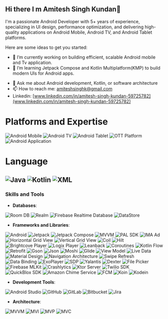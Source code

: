 ## Hi there I m Amitesh Singh Kundan👋
I'm a passionate Android Developer with 5+ years of experience, specializing in UI design, performance optimization, and delivering high-quality applications on Android Mobile, Android TV, and Android Tablet platforms. 
<!--
**amiteshsinghk/amiteshsinghk** is a ✨ _special_ ✨ repository because its `README.md` (this file) appears on your GitHub profile.
-->
Here are some ideas to get you started:

- 🔭 I’m currently working on building efficient, scalable Android mobile and Tv application.
- 🌱 I’m learning Jetpack Compose and Kotlin Multiplatform(KMP) to build modern UIs for Android apps.
<!-- - 👯 I’m looking to collaborate on ... 
- 🤔 I’m looking for help with ... -->
- 💬 Ask me about Android development, Kotlin, or software architecture
- 📫 How to reach me: [amiteshsinghk@gmail.com](amiteshsinghk@gmail.com)
- Linkedin: [www.linkedin.com/in/amitesh-singh-kundan-59725782](www.linkedin.com/in/amitesh-singh-kundan-59725782)
  
# Platforms and Expertise

![Android Mobile](https://img.shields.io/badge/Android%20Mobile-3DDC84?style=for-the-badge&logo=android&logoColor=white)
![Android TV](https://img.shields.io/badge/Android%20TV-FF5733?style=for-the-badge&logo=android&logoColor=white)
![Android Tablet](https://img.shields.io/badge/Android%20Tablet-FFC300?style=for-the-badge&logo=android&logoColor=white)
![OTT Platform](https://img.shields.io/badge/OTT%20Platform-FF4500?style=for-the-badge)
![Android Application](https://img.shields.io/badge/Android%20Application-1E90FF?style=for-the-badge&logo=android&logoColor=white)

# Language

![Java](https://img.shields.io/badge/Java-ED8B00?style=for-the-badge&logo=java&logoColor=white)
![Kotlin](https://img.shields.io/badge/Kotlin-0095D5?style=for-the-badge&logo=kotlin&logoColor=white)
![XML](https://img.shields.io/badge/XML-FF6600?style=for-the-badge)
---

### Skills and Tools

- **Databases**:

![Room DB](https://img.shields.io/badge/Room%20DB-005F5F?style=for-the-badge&logo=android&logoColor=white)
![Realm](https://img.shields.io/badge/Realm-1E50FF?style=for-the-badge&logo=realm&logoColor=white)
![Firebase Realtime Database](https://img.shields.io/badge/Firebase%20Realtime%20Database-FFCA28?style=for-the-badge&logo=firebase&logoColor=black)
![DataStore](https://img.shields.io/badge/DataStore-03A9F4?style=for-the-badge&logo=kotlin&logoColor=white)

- **Frameworks and Libraries**:

![Android](https://img.shields.io/badge/Android-3DDC84?style=for-the-badge&logo=android&logoColor=white)
![Jetpack](https://img.shields.io/badge/Jetpack-4285F4?style=for-the-badge)
![Jetpack Compose](https://img.shields.io/badge/Jetpack%20Compose-4285F4?style=for-the-badge&logo=jetpackcompose&logoColor=white)
![MVVM](https://img.shields.io/badge/MVVM-FFA000?style=for-the-badge)
![PAL SDK](https://img.shields.io/badge/PAL%20SDK-9C27B0?style=for-the-badge)
![IMA Ad](https://img.shields.io/badge/IMA%20Ad-FF6F00?style=for-the-badge)
![Horizontal Grid View](https://img.shields.io/badge/Horizontal%20Grid%20View-FF9800?style=for-the-badge)
![Vertical Grid View](https://img.shields.io/badge/Vertical%20Grid%20View-FFC107?style=for-the-badge)
![Coil](https://img.shields.io/badge/Coil-6200EE?style=for-the-badge)
![Hilt](https://img.shields.io/badge/Hilt-00C853?style=for-the-badge)
![Brightcove Player](https://img.shields.io/badge/Brightcove%20Player-1C1E24?style=for-the-badge)
![Logix Player](https://img.shields.io/badge/Logix%20Player-3949AB?style=for-the-badge)
![Leanback](https://img.shields.io/badge/Leanback-3DDC84?style=for-the-badge)
![Coroutines](https://img.shields.io/badge/Coroutines-FFCA28?style=for-the-badge)
![Kotlin Flow](https://img.shields.io/badge/Kotlin%20Flow-1E88E5?style=for-the-badge)
![Retrofit](https://img.shields.io/badge/Retrofit-009688?style=for-the-badge)
![Gson](https://img.shields.io/badge/Gson-4285F4?style=for-the-badge)
![Json](https://img.shields.io/badge/Json-FFCA28?style=for-the-badge)
![Moshi](https://img.shields.io/badge/Moshi-00ACC1?style=for-the-badge)
![Glide](https://img.shields.io/badge/Glide-00BCD4?style=for-the-badge)
![View Model](https://img.shields.io/badge/View%20Model-6200EA?style=for-the-badge)
![Live Data](https://img.shields.io/badge/Live%20Data-42A5F5?style=for-the-badge)
![Material Design](https://img.shields.io/badge/Material%20Design-757575?style=for-the-badge)
![Navigation Architecture](https://img.shields.io/badge/Navigation%20Architecture-4CAF50?style=for-the-badge)
![Swipe Refresh](https://img.shields.io/badge/Swipe%20Refresh-FFC107?style=for-the-badge)
![Data Binding](https://img.shields.io/badge/Data%20Binding-42A5F5?style=for-the-badge)
![ExoPlayer](https://img.shields.io/badge/ExoPlayer-1C1E24?style=for-the-badge)
![SDP](https://img.shields.io/badge/SDP-9C27B0?style=for-the-badge)
![Yalantis](https://img.shields.io/badge/Yalantis%20for%20Crop-FF5722?style=for-the-badge)
![Dexter](https://img.shields.io/badge/Dexter-3949AB?style=for-the-badge)
![File Picker](https://img.shields.io/badge/File%20Picker-9E9E9E?style=for-the-badge)
![Firebase MLKit](https://img.shields.io/badge/Firebase%20MLKit-FFCA28?style=for-the-badge)
![Crashlytics](https://img.shields.io/badge/Crashlytics-4285F4?style=for-the-badge)
![Ktor Server](https://img.shields.io/badge/Ktor%20Server-1E88E5?style=for-the-badge)
![Twilio SDK](https://img.shields.io/badge/Twilio%20SDK-F22F46?style=for-the-badge)
![QuickBlox SDK](https://img.shields.io/badge/QuickBlox%20SDK-5D4037?style=for-the-badge)
![Amazon Chime Service](https://img.shields.io/badge/Amazon%20Chime-FF9900?style=for-the-badge)
![FCM](https://img.shields.io/badge/FCM-FFCA28?style=for-the-badge)
![Koin](https://img.shields.io/badge/Koin-6200EA?style=for-the-badge)
![Kodein](https://img.shields.io/badge/Kodein-3DDC84?style=for-the-badge)

- **Development Tools**:

![Android Studio](https://img.shields.io/badge/Android%20Studio-3DDC84?style=for-the-badge&logo=androidstudio&logoColor=white)
![GitHub](https://img.shields.io/badge/GitHub-181717?style=for-the-badge&logo=github&logoColor=white)
![GitLab](https://img.shields.io/badge/GitLab-FC6D26?style=for-the-badge&logo=gitlab&logoColor=white)
![Bitbucket](https://img.shields.io/badge/Bitbucket-0052CC?style=for-the-badge&logo=bitbucket&logoColor=white)
![Jira](https://img.shields.io/badge/Jira-0052CC?style=for-the-badge&logo=jira&logoColor=white)

- **Architecture**: 

![MVVM](https://img.shields.io/badge/MVVM-4CAF50?style=for-the-badge)
![MVI](https://img.shields.io/badge/MVI-FF9800?style=for-the-badge)
![MVP](https://img.shields.io/badge/MVP-2196F3?style=for-the-badge)
![MVC](https://img.shields.io/badge/MVC-9C27B0?style=for-the-badge)








